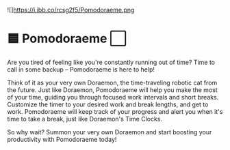 ![]https://i.ibb.co/rcsg2f5/Pomodoraeme.png
# 🟦 Pomodoraeme ⬜

Are you tired of feeling like you're constantly running out of time? Time to call in some backup – Pomodoraeme is here to help!

Think of it as your very own Doraemon, the time-traveling robotic cat from the future. Just like Doraemon, Pomodoraeme will help you make the most of your time, guiding you through focused work intervals and short breaks. Customize the timer to your desired work and break lengths, and get to work. Pomodoraeme will keep track of your progress and alert you when it's time to take a break, just like Doraemon's Time Clocks.

So why wait? Summon your very own Doraemon and start boosting your productivity with Pomodoraeme today!

